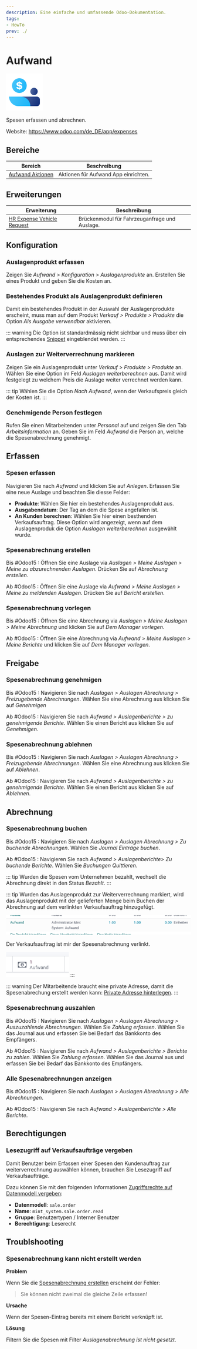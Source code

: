 ```yaml
---
description: Eine einfache und umfassende Odoo-Dokumentation.
tags:
- HowTo
prev: ./
---
```

# Aufwand
![icons_odoo_hr_expense](assets/icons_odoo_hr_expense.png)

Spesen erfassen und abrechnen.

Website: <https://www.odoo.com/de_DE/app/expenses>

## Bereiche

| Bereich                                                 | Beschreibung                             |
| ------------------------------------------------------- | ---------------------------------------- |
| [Aufwand Aktionen](Aufwand%20Aktionen.md)       | Aktionen für Aufwand App einrichten. |

## Erweiterungen

| Erweiterung                                                       | Beschreibung                                  |
| ----------------------------------------------------------------- | --------------------------------------------- |
| [HR Expense Vehicle Request](HR%20Expense%20Vehicle%20Request.md) | Brückenmodul für Fahrzeuganfrage und Auslage. |

## Konfiguration

### Auslagenprodukt erfassen

Zeigen Sie *Aufwand > Konfiguration > Auslagenprodukte* an. Erstellen Sie eines Produkt und geben Sie die Kosten an.

### Bestehendes Produkt als Auslagenprodukt definieren

Damit ein bestehendes Produkt in der Auswahl der Auslagenprodukte erscheint, muss man auf dem Produkt *Verkauf > Produkte > Produkte* die Option *Als Ausgabe verwendbar* aktivieren.

::: warning
Die Option ist standardmässig nicht sichtbar und muss über ein entsprechendes [Snippet](Entwicklung%20Snippets.md) eingeblendet werden.
:::

### Auslagen zur Weiterverrechnung markieren

Zeigen Sie ein Auslagenprodukt unter *Verkauf > Produkte > Produkte* an. Wählen Sie eine Option im Feld *Auslagen weiterberechnen* aus. Damit wird festgelegt zu welchem Preis die Auslage weiter verrechnet werden kann.

::: tip
Wählen Sie die Option *Nach Aufwand*, wenn der Verkaufspreis gleich der Kosten ist.
:::

### Genehmigende Person festlegen

Rufen Sie einen Mitarbeitenden unter *Personal* auf und zeigen Sie den Tab *Arbeitsinformation* an. Geben Sie im Feld *Aufwand* die Person an, welche die Spesenabrechnung genehmigt.

## Erfassen

### Spesen erfassen

Navigieren Sie nach *Aufwand* und klicken Sie auf *Anlegen*. Erfassen Sie eine neue Auslage und beachten Sie diesse Felder:

* **Produkte**: Wählen Sie hier ein bestehendes Auslagenprodukt aus.
* **Ausgabendatum**: Der Tag an dem die Spese angefallen ist.
* **An Kunden berechnen**: Wählen Sie hier einen besthenden Verkaufsauftrag. Diese Option wird angezeigt, wenn auf dem Auslagenproduk die Option *Auslagen weiterberechnen* ausgewählt wurde.

### Spesenabrechnung erstellen

Bis #Odoo15 : Öffnen Sie eine Auslage via *Auslagen > Meine Auslagen > Meine zu abzurechnenden Auslagen*. Drücken Sie auf *Abrechnung erstellen*.

Ab #Odoo15 : Öffnen Sie eine Auslage via *Aufwand > Meine Auslagen > Meine zu meldenden Auslagen*. Drücken Sie auf *Bericht erstellen*.

### Spesenabrechnung vorlegen

Bis #Odoo15 : Öffnen Sie eine Abrechnung via *Auslagen > Meine Auslagen > Meine Abrechnung* und klicken Sie auf *Dem Manager vorlegen*.

Ab #Odoo15 : Öffnen Sie eine Abrechnung via *Aufwand > Meine Auslagen > Meine Berichte* und klicken Sie auf *Dem Manager vorlegen*.

## Freigabe

### Spesenabrechnung genehmigen

Bis #Odoo15 : Navigieren Sie nach *Auslagen > Auslagen Abrechnung > Freizugebende Abrechnungen*. Wählen Sie eine Abrechnung aus klicken Sie auf *Genehmigen*

Ab #Odoo15 : Navigieren Sie nach *Aufwand > Auslagenberichte > zu genehmigende Berichte*. Wählen Sie einen Bericht aus klicken Sie auf *Genehmigen*.

### Spesenabrechnung ablehnen

Bis #Odoo15 : Navigieren Sie nach *Auslagen > Auslagen Abrechnung > Freizugebende Abrechnungen*. Wählen Sie eine Abrechnung aus klicken Sie auf *Ablehnen*.

Ab #Odoo15 : Navigieren Sie nach *Aufwand > Auslagenberichte > zu genehmigende Berichte*. Wählen Sie einen Bericht aus klicken Sie auf *Ablehnen*.

## Abrechnung

### Spesenabrechnung buchen

Bis #Odoo15 : Navigieren Sie nach *Auslagen > Auslagen Abrechnung > Zu buchende Abrechnungen*. Wählen Sie *Journal Einträge buchen*.

Ab #Odoo15 : Navigieren Sie nach *Aufwand > Auslagenberichte> Zu buchende Berichte*. Wählen Sie *Buchungen Quittieren*.

::: tip
Wurden die Spesen vom Unternehmen bezahlt, wechselt die Abrechnung direkt in den Status *Bezahlt*.
:::

::: tip
Wurden das Auslagenprodukt zur Weiterverrechnung markiert, wird das Auslagenprodukt mit der gelieferten Menge beim Buchen der Abrechnung auf dem verlinkten Verkaufsauftrag hinzugefügt.

![](assets/Aufwand%20Verkaufsauftrags.png)

Der Verkaufsauftrag ist mir der Spesenabrechnung verlinkt.

![](assets/Aufwand%20Smart-Link.png)
:::

::: warning
Der Mitarbeitende braucht eine private Adresse, damit die Spesenabrechung erstellt werden kann: [Private Adresse hinterlegen](Personal.md#Private%20Adresse%20hinterlegen).
:::

### Spesenabrechnung auszahlen

Bis #Odoo15 : Navigieren Sie nach *Auslagen > Auslagen Abrechnung > Auszuzahlende Abrechnungen*. Wählen Sie *Zahlung erfassen*. Wählen Sie das Journal aus und erfassen Sie bei Bedarf das Bankkonto des Empfängers.

Ab #Odoo15 : Navigieren Sie nach *Aufwand > Auslagenberichte > Berichte zu zahlen*. Wählen Sie *Zahlung erfassen*. Wählen Sie das Journal aus und erfassen Sie bei Bedarf das Bankkonto des Empfängers.

### Alle Spesenabrechnungen anzeigen

Bis #Odoo15 : Navigieren Sie nach *Auslagen > Auslagen Abrechnung > Alle Abrechnungen*.

Ab #Odoo15 : Navigieren Sie nach *Aufwand > Auslagenberichte > Alle Berichte*.

## Berechtigungen

### Lesezugriff auf Verkaufsaufträge vergeben

Damit Benutzer beim Erfassen einer Spesen den Kundenauftrag zur weiterverrechnung auswählen können, brauchen Sie Lesezugriff auf Verkaufsaufträge.

Dazu können Sie mit den folgenden Informationen [Zugriffsrechte auf Datenmodell vergeben](Einstellungen%20Berechtigungen.md#Zugriffsrechte%20auf%20Datenmodell%20vergeben):

* **Datenmodell**: `sale.order`
* **Name**: `mint_system.sale.order.read`
* **Gruppe**: Benutzertypen / Interner Benutzer
* **Berechtigung**: Leserecht

## Troublshooting

### Spesenabrechnung kann nicht erstellt werden

**Problem**

Wenn Sie die [Spesenabrechnung erstellen](#Spesenabrechnung%20erstellen) erscheint der Fehler:

> Sie können nicht zweimal die gleiche Zeile erfassen!

**Ursache**

Wenn der Spesen-Eintrag bereits mit einem Bericht verknüpft ist.

**Lösung**

Filtern Sie die Spesen mit Filter *Auslagenabrechnung ist nicht gesetzt*.